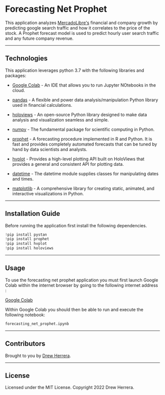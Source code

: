 # Forecasting Net Prophet
This application analyzes [MercadoLibre's](https://investor.mercadolibre.com/investor-relations) financial and company growth by predicting google search traffic and how it correlates to the price of the stock.  A Prophet forecast model is used to
predict hourly user search traffic and any future company revenue.

---


## Technologies

This application leverages python 3.7 with the following libraries and packages:

* [Google Colab](https://colab.research.google.com) - An IDE that allows you to run Jupyter NOtebooks in the cloud.

* [pandas](https://github.com/pandas-dev/pandas) - A flexible and power data analysis/manipulation Python library used in financial calculations.

* [holoviews](https://holoviews.org/) - An open-source Python library designed to make data analysis and visualization seamless and simple.

* [numpy](https://numpy.org) - The fundamental package for scientific computing in Python.

* [prophet](https://facebook.github.io/prophet/) - A forecasting procedure implemented in R and Python.  It is fast and provides completely automated forecasts that can be tuned by hand by 
                                                   data scientists and analysts.

* [hvplot](https://pyviz-dev.github.io/hvplot/user_guide/Introduction.html) - Provides a high-level plotting API built on HoloViews that provides a general and consistent API for plotting data.

* [datetime](https://docs.python.org/3/library/datetime.html) - The datetime module supplies classes for manipulating dates and times.

* [matplotlib](https://matplotlib.org/) - A comprehensive library for creating static, animated, and interactive visualizations in Python.

---

## Installation Guide

Before running the application first install the following dependencies.

```python
!pip install pystan
!pip install prophet
!pip install hvplot
!pip install holoviews
```

---

## Usage

To use the forecasting net prophet application you must first launch Google Colab within the internet browser by going to the following internet address :

[Google Colab](https://colab.research.google.com)


Within Google Colab you should then be able to run and execute the following notebook:

``` python
forecasting_net_prophet.ipynb
```

---

## Contributors

Brought to you by [Drew Herrera](https://www.linkedin.com/in/drew94591).

---

## License

Licensed under the MIT License. Copyright 2022 Drew Herrera.
